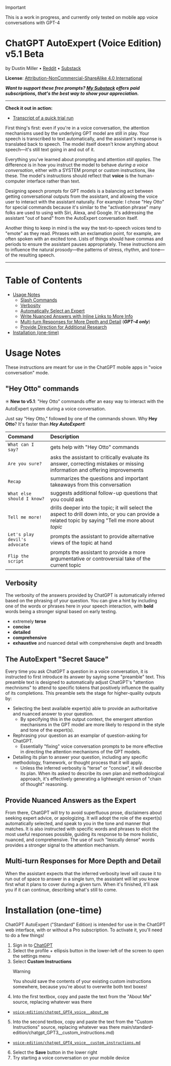 > [!IMPORTANT]
> This is a work in progress, and currently only tested on mobile app voice conversations with GPT-4

# ChatGPT AutoExpert (Voice Edition) v5.1 Beta
by Dustin Miller • [Reddit](https://www.reddit.com/u/spdustin) • [Substack](https://spdustin.substack.com)

**License**: [Attribution-NonCommercial-ShareAlike 4.0 International](https://creativecommons.org/licenses/by-nc-sa/4.0/)

_**Want to support these free prompts? [My Substack](https://spdustin.substack.com) offers paid subscriptions, that's the best way to show your appreciation.**_

***

**Check it out in action:**
- [Transcript of a quick trial run](https://chat.openai.com/share/0c3d8f4e-1b62-4713-a645-f087c88d9602)

First thing's first: even if you're in a voice conversation, the attention mechanisms used by the underlying GPT model are still in play. Your speech is transcribed to text automatically, and the assistant's response is translated back to speech. The model itself doesn't know anything about speech—it's still text going in and out of it.

Everything you've learned about prompting and attention _still applies_. The difference is in how you instruct the model to behave _during a voice conversation_, either with a SYSTEM prompt or custom instructions, like these. The model's instructions should reflect that **voice** is the human-computer interface rather than text.

Designing speech prompts for GPT models is a balancing act between getting conversational outputs from the assistant, and allowing the voice user to interact with the assistant naturally. For example: I chose "Hey Otto" for special commands because it's similar to the "activation phrase" many folks are used to using with Siri, Alexa, and Google. It's addressing the assistant "out of band" from the AutoExpert conversation itself.

Another thing to keep in mind is the way the text-to-speech voices tend to "emote" as they read. Phrases with an exclamation point, for example, are often spoken with an excited tone. Lists of things should have commas and periods to ensure the assistant pauses appropriately. These instructions aim to influence the natural prosody—the patterns of stress, rhythm, and tone—of the resulting speech.

***

# Table of Contents
- [Usage Notes](#usage-notes)
  - [Slash Commands](#slash-commands)
  - [Verbosity](#verbosity)
  - [Automatically Select an Expert](#the-autoexpert-secret-sauce)
  - [Write Nuanced Answers with Inline Links to More Info](#write-nuanced-answers-with-inline-links-to-more-info)
  - [Multi-turn Responses for More Depth and Detail](#multi-turn-responses-for-more-depth-and-detail) (_**GPT-4 only**_)
  - [Provide Direction for Additional Research](#provide-direction-for-additional-research)
- [Installation (one-time)](#installation-one-time)

# Usage Notes

These instructions are meant for use in the ChatGPT mobile apps in "voice conversation" mode.

## "Hey Otto" commands
✳️ **New to v5.1**: "Hey Otto" commands offer an easy way to interact with the AutoExpert system during a voice conversation.

Just say "Hey Otto," followed by one of the commands shown. Why **Hey Otto**? It's faster than _**Hey AutoExpert**_!

| Command                       | Description                                                                                                                                          |
|:------------------------------|:-----------------------------------------------------------------------------------------------------------------------------------------------------|
| `What can I say?`             | gets help with "Hey Otto" commands                                                                                                                   |
| `Are you sure?`               | asks the assistant to critically evaluate its answer, correcting mistakes or missing information and offering improvements                           |
| `Recap`                       | summarizes the questions and important takeaways from this conversation                                                                              |
| `What else should I know?`    | suggests additional follow-up questions that you could ask                                                                                           |
| `Tell me more!`               | drills deeper into the topic; it will select the aspect to drill down into, or you can provide a related topic by saying "Tell me more about _topic_ |
| `Let's play devil's advocate` | prompts the assistant to provide alternative views of the topic at hand                                                                              |
| `Flip the script`             | prompts the assistant to provide a more argumentative or controversial take of the current topic                                                     |

## Verbosity
The verbosity of the answers provided by ChatGPT is automatically inferred based on the phrasing of your question. You can give a hint by including one of the words or phrases here in your speech interaction, with **bold** words being a stronger signal based on early testing.

- extremely **terse**
- **concise**
- **detailed**
- **comprehensive**
- **exhaustive** and nuanced detail with comprehensive depth and breadth

## The AutoExpert "Secret Sauce"

Every time you ask ChatGPT a question in a voice conversation, it is instructed to first introduce its answer by saying some "preamble" text. This preamble text is designed to automatically adjust ChatGPT's "attention mechnisms" to attend to specific tokens that positively influence the quality of its completions. This preamble sets the stage for higher-quality outputs by:

- Selecting the best available expert(s) able to provide an authoritative and nuanced answer to your question.
  - By specifying this in the output context, the emergent attention mechanisms in the GPT model are more likely to respond in the style and tone of the expert(s).
- Rephrasing your question as an examplar of question-asking for ChatGPT.
  - Essentially "fixing" voice conversation prompts to be more effective in directing the attention mechanisms of the GPT models.
- Detailing its plan to answer your question, including any specific methodology, framework, or thought process that it will apply.
  - Unless the inferred verbosity is "terse" or "concise", it will describe its plan. When its asked to describe its own plan and methodological approach, it's effectively generating a lightweight version of "chain of thought" reasoning.

## Provide Nuanced Answers as the Expert

From there, ChatGPT will try to avoid superfluous prose, disclaimers about seeking expert advice, or apologizing. It will adopt the role of the expert(s) automatically selected, and speak to you in the tone and manner that matches. It is also instructed with specific words and phrases to elicit the most useful responses possible, guiding its response to be more holistic, nuanced, and comprehensive. The use of such "lexically dense" words provides a stronger signal to the attention mechanism.

## Multi-turn Responses for More Depth and Detail

When the assistant expects that the inferred verbosity level will cause it to run out of space to answer in a single turn, the assistant will let you know first what it plans to cover during a given turn. When it's finished, it'll ask you if it can continue, describing what's still to come.

# Installation (one-time)
ChatGPT AutoExpert ("Standard" Edition) is intended for use in the ChatGPT web interface, with or without a Pro subscription. To activate it, you'll need to do a few things!
1. Sign in to [ChatGPT](https://chat.openai.com)
2. Select the profile + ellipsis button in the lower-left of the screen to open the settings menu
3. Select **Custom Instructions**
    > [!WARNING]
    > You should save the contents of your existing custom instructions somewhere, because you're about to overwrite both text boxes!
4. Into the first textbox, copy and paste the text from the "About Me" source, replacing whatever was there
  - [`voice-edition/chatgpt_GPT4_voice__about_me`](voice-edition/chatgpt_GPT4_voice__about_me)
5. Into the second textbox, copy and paste the text from the "Custom Instructions" source, replacing whatever was there
main/standard-edition/chatgpt_GPT3__custom_instructions.md)
  - [`voice-edition/chatgpt_GPT4_voice__custom_instructions.md`](voice-edition/chatgpt_GPT4_voice__custom_instructions.md)
6. Select the **Save** button in the lower right
7. Try starting a voice conversation on your mobile device